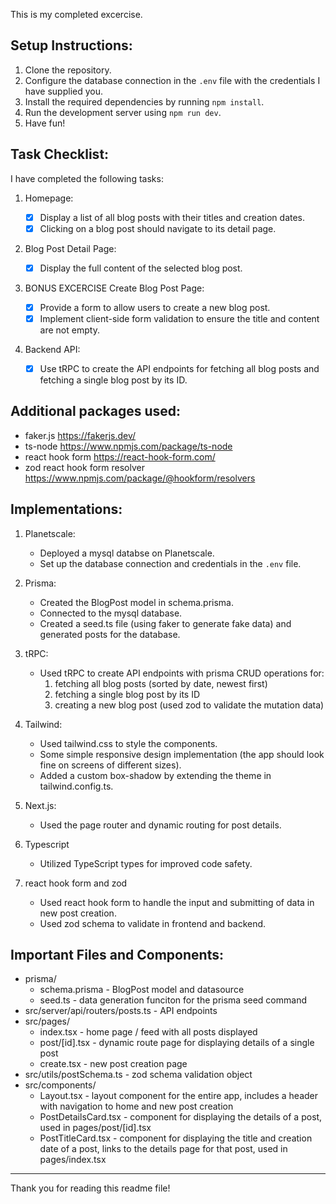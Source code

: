 This is my completed excercise.

Setup Instructions:
-------------------

1.  Clone the repository.
2.  Configure the database connection in the `.env` file with the credentials I have supplied you.
3.  Install the required dependencies by running `npm install`.
4.  Run the development server using `npm run dev`.
5.  Have fun!

Task Checklist:
-------------

I have completed the following tasks:

1.  Homepage:

    - [x]   Display a list of all blog posts with their titles and creation dates.
    - [x]  Clicking on a blog post should navigate to its detail page.
2.  Blog Post Detail Page:

    - [x]  Display the full content of the selected blog post.
3. BONUS EXCERCISE Create Blog Post Page:

    - [x]  Provide a form to allow users to create a new blog post.
    - [x]  Implement client-side form validation to ensure the title and content are not empty.
4.  Backend API:

    - [x] Use tRPC to create the API endpoints for fetching all blog posts and fetching a single blog post by its ID.

Additional packages used:
--------------------------
- faker.js https://fakerjs.dev/
- ts-node https://www.npmjs.com/package/ts-node
- react hook form https://react-hook-form.com/
- zod react hook form resolver https://www.npmjs.com/package/@hookform/resolvers

Implementations:
--------------------------

1. Planetscale:

    -   Deployed a mysql databse on Planetscale.
    -   Set up the database connection and credentials in the `.env` file.
2.   Prisma:

     -   Created the BlogPost model in schema.prisma.
     -   Connected to the mysql database.
     -   Created a seed.ts file (using faker to generate fake data) and generated posts for the database.
3.  tRPC:

    - Used tRPC to create API endpoints with prisma CRUD operations for:
        1. fetching all blog posts (sorted by date, newest first)
        2. fetching a single blog post by its ID
        3. creating a new blog post (used zod to validate the mutation data)
4.  Tailwind:

    -   Used tailwind.css to style the components.
    -   Some simple responsive design implementation (the app should look fine on screens of different sizes).
    -   Added a custom box-shadow by extending the theme in tailwind.config.ts.
5.  Next.js:

    -   Used the page router and dynamic routing for post details.
6.  Typescript

    - Utilized TypeScript types for improved code safety.
7. react hook form and zod

    - Used react hook form to handle the input and submitting of data in new post creation.
    - Used zod schema to validate in frontend and backend.

Important Files and Components:
-----------------
 - prisma/
     - schema.prisma - BlogPost model and datasource
     - seed.ts - data generation funciton for the prisma seed command
- src/server/api/routers/posts.ts - API endpoints
- src/pages/
    - index.tsx - home page / feed with all posts displayed
    - post/[id].tsx - dynamic route page for displaying details of a single post
    - create.tsx - new post creation page
- src/utils/postSchema.ts - zod schema validation object
- src/components/
    - Layout.tsx - layout component for the entire app, includes a header with navigation to home and new post creation
    - PostDetailsCard.tsx - component for displaying the details of a post, used in pages/post/[id].tsx
    - PostTitleCard.tsx - component for displaying the title and creation date of a post, links to the details page for that post, used in pages/index.tsx

----------------

Thank you for reading this readme file!
